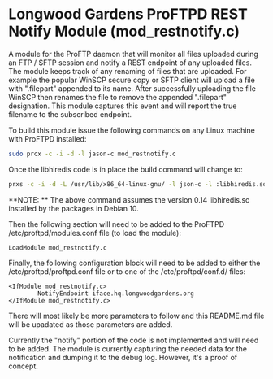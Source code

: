 # Longwood Gardens ProFTPD REST Notify Module (mod_restnotify.c)

A module for the ProFTP daemon that will monitor all files uploaded
during an FTP / SFTP session and notify a REST endpoint of any uploaded
files.  The module keeps track of any renaming of files that are
uploaded.  For example the popular WinSCP secure copy or SFTP client
will upload a file with ".filepart" appended to its name.  After
successfully uploading the file WinSCP then renames the file to remove
the appended ".filepart" designation.  This module captures this event
and will report the true filename to the subscribed endpoint.

To build this module issue the following commands on any Linux machine
with ProFTPD installed:

```sh
sudo prcx -c -i -d -l jason-c mod_restnotify.c
```

Once the libhiredis code is in place the build command will change to:

```sh
prxs -c -i -d -L /usr/lib/x86_64-linux-gnu/ -l json-c -l :libhiredis.so.0.14 mod_restnotify.c
```

**NOTE: ** The above command assumes the version 0.14 libhiredis.so
installed by the packages in Debian 10.


Then the following section will need to be added to the ProFTPD
/etc/proftpd/modules.conf file (to load the module):

```
LoadModule mod_restnotify.c
```

Finally, the following configuration block will need to be added to
either the /etc/proftpd/proftpd.conf file or to one of the
/etc/proftpd/conf.d/ files:

```
<IfModule mod_restnotify.c>
        NotifyEndpoint iface.hq.longwoodgardens.org
</IfModule mod_restnotify.c>
```


There will most likely be more parameters to follow and this README.md
file will be upadated as those parameters are added.

Currently the "notify" portion of the code is not implemented and will
need to be added.  The module is currently capturing the needed data
for the notification and dumping it to the debug log.  However, it's a
proof of concept.

